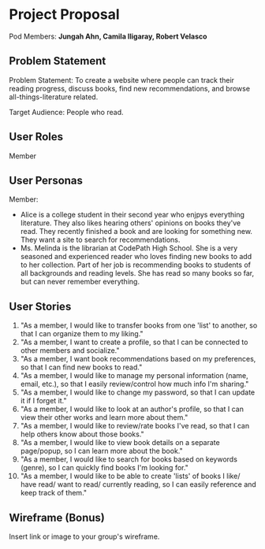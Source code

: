 # Project Proposal

Pod Members: **Jungah Ahn, Camila Iligaray, Robert Velasco**

## Problem Statement

Problem Statement: To create a website where people can track their reading progress, discuss books, find new recommendations, and browse all-things-literature related.

Target Audience: People who read.

## User Roles

Member

## User Personas

Member:
  - Alice is a college student in their second year who enjpys everything literature. They also likes hearing others' opinions on books they've read. They recently   finished a book and are looking for something new. They want a site to search for recommendations.
  - Ms. Melinda is the librarian at CodePath High School. She is a very seasoned and experienced reader who loves finding new books to add to her collection. Part      of her job is recommending books to students of all backgrounds and reading levels. She has read so many books so far, but can never remember everything.

## User Stories

1. "As a member, I would like to transfer books from one 'list' to another, so that I can organize them to my liking."
2. "As a member, I want to create a profile, so that I can be connected to other members and socialize."
3. "As a member, I want book recommendations based on my preferences, so that I can find new books to read."
4. "As a member, I would like to manage my personal information (name, email, etc.), so that I easily review/control how much info I'm sharing."
5. "As a member, I would like to change my password, so that I can update it if I forget it."
6. "As a member, I would like to look at an author's profile, so that I can view their other works and learn more about them."
7. "As a member, I would like to review/rate books I've read, so that I can help others know about those books."
8. "As a member, I would like to view book details on a separate page/popup, so I can learn more about the book."
9. "As a member, I would like to search for books based on keywords (genre), so I can quickly find books I'm looking for."
10. "As a member, I would like to be able to create 'lists' of books I like/ have read/ want to read/ currently reading, so I can easily reference and keep track of them."

## Wireframe (Bonus)

Insert link or image to your group's wireframe. 
